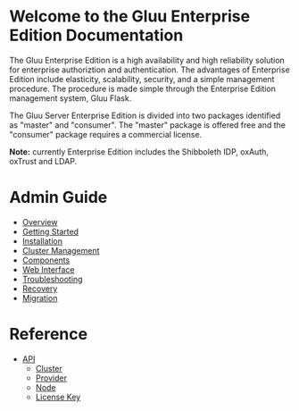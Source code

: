 # Welcome to the Gluu Enterprise Edition Documentation

The Gluu Enterprise Edition is a high availability and high reliability solution for enterprise authoriztion and authentication.
The advantages of Enterprise Edition include elasticity, scalability, security, and a simple management procedure.
The procedure is made simple through the Enterprise Edition management system, Gluu Flask.

The Gluu Server Enterprise Edition is divided into two packages identified as "master" and "consumer". The "master" package is offered free and the "consumer" package requires a commercial license.

**Note:** currently Enterprise Edition includes the Shibboleth IDP, oxAuth, oxTrust and LDAP. 

# Admin Guide
- [Overview](./admin-guide/overview/index.md)
- [Getting Started](./admin-guide/getting-started/index.md)
- [Installation](./admin-guide/installation/index.md)
- [Cluster Management](./admin-guide/cluster-management/index.md)
- [Components](./admin-guide/components/index.md)
- [Web Interface](./admin-guide/webui/index.md)
- [Troubleshooting](./admin-guide/troubleshooting/index.md)
- [Recovery](./admin-guide/recovery/index.md)
- [Migration](./admin-guide/migration/index.md)

# Reference
- [API](./reference/api/index.md)
  - [Cluster](./reference/api/cluster.md)
  - [Provider](./reference/api/provider.md)
  - [Node](./reference/api/node.md)
  - [License Key](./reference/api/license_key.md)
